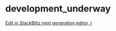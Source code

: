 # development_underway

[Edit in StackBlitz next generation editor ⚡️](https://stackblitz.com/~/github.com/no1ee/development_underway)